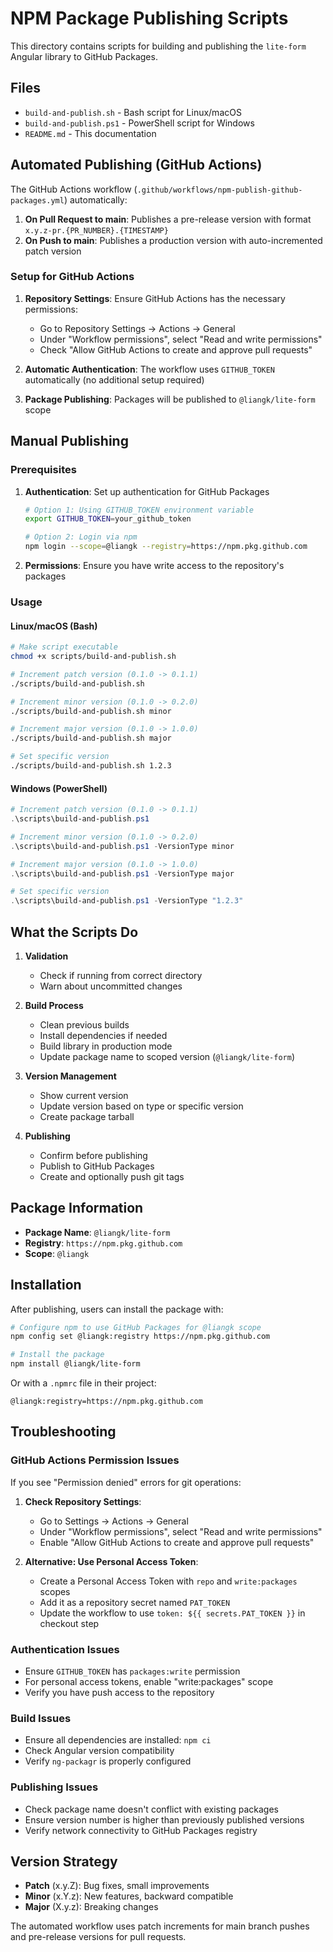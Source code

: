 # NPM Package Publishing Scripts

This directory contains scripts for building and publishing the `lite-form` Angular library to GitHub Packages.

## Files

- `build-and-publish.sh` - Bash script for Linux/macOS
- `build-and-publish.ps1` - PowerShell script for Windows
- `README.md` - This documentation

## Automated Publishing (GitHub Actions)

The GitHub Actions workflow (`.github/workflows/npm-publish-github-packages.yml`) automatically:

1. **On Pull Request to main**: Publishes a pre-release version with format `x.y.z-pr.{PR_NUMBER}.{TIMESTAMP}`
2. **On Push to main**: Publishes a production version with auto-incremented patch version

### Setup for GitHub Actions

1. **Repository Settings**: Ensure GitHub Actions has the necessary permissions:
   - Go to Repository Settings → Actions → General
   - Under "Workflow permissions", select "Read and write permissions"
   - Check "Allow GitHub Actions to create and approve pull requests"

2. **Automatic Authentication**: The workflow uses `GITHUB_TOKEN` automatically (no additional setup required)

3. **Package Publishing**: Packages will be published to `@liangk/lite-form` scope

## Manual Publishing

### Prerequisites

1. **Authentication**: Set up authentication for GitHub Packages
   ```bash
   # Option 1: Using GITHUB_TOKEN environment variable
   export GITHUB_TOKEN=your_github_token
   
   # Option 2: Login via npm
   npm login --scope=@liangk --registry=https://npm.pkg.github.com
   ```

2. **Permissions**: Ensure you have write access to the repository's packages

### Usage

#### Linux/macOS (Bash)
```bash
# Make script executable
chmod +x scripts/build-and-publish.sh

# Increment patch version (0.1.0 -> 0.1.1)
./scripts/build-and-publish.sh

# Increment minor version (0.1.0 -> 0.2.0)
./scripts/build-and-publish.sh minor

# Increment major version (0.1.0 -> 1.0.0)
./scripts/build-and-publish.sh major

# Set specific version
./scripts/build-and-publish.sh 1.2.3
```

#### Windows (PowerShell)
```powershell
# Increment patch version (0.1.0 -> 0.1.1)
.\scripts\build-and-publish.ps1

# Increment minor version (0.1.0 -> 0.2.0)
.\scripts\build-and-publish.ps1 -VersionType minor

# Increment major version (0.1.0 -> 1.0.0)
.\scripts\build-and-publish.ps1 -VersionType major

# Set specific version
.\scripts\build-and-publish.ps1 -VersionType "1.2.3"
```

## What the Scripts Do

1. **Validation**
   - Check if running from correct directory
   - Warn about uncommitted changes

2. **Build Process**
   - Clean previous builds
   - Install dependencies if needed
   - Build library in production mode
   - Update package name to scoped version (`@liangk/lite-form`)

3. **Version Management**
   - Show current version
   - Update version based on type or specific version
   - Create package tarball

4. **Publishing**
   - Confirm before publishing
   - Publish to GitHub Packages
   - Create and optionally push git tags

## Package Information

- **Package Name**: `@liangk/lite-form`
- **Registry**: `https://npm.pkg.github.com`
- **Scope**: `@liangk`

## Installation

After publishing, users can install the package with:

```bash
# Configure npm to use GitHub Packages for @liangk scope
npm config set @liangk:registry https://npm.pkg.github.com

# Install the package
npm install @liangk/lite-form
```

Or with a `.npmrc` file in their project:
```
@liangk:registry=https://npm.pkg.github.com
```

## Troubleshooting

### GitHub Actions Permission Issues
If you see "Permission denied" errors for git operations:

1. **Check Repository Settings**:
   - Go to Settings → Actions → General
   - Under "Workflow permissions", select "Read and write permissions"
   - Enable "Allow GitHub Actions to create and approve pull requests"

2. **Alternative: Use Personal Access Token**:
   - Create a Personal Access Token with `repo` and `write:packages` scopes
   - Add it as a repository secret named `PAT_TOKEN`
   - Update the workflow to use `token: ${{ secrets.PAT_TOKEN }}` in checkout step

### Authentication Issues
- Ensure `GITHUB_TOKEN` has `packages:write` permission
- For personal access tokens, enable "write:packages" scope
- Verify you have push access to the repository

### Build Issues
- Ensure all dependencies are installed: `npm ci`
- Check Angular version compatibility
- Verify `ng-packagr` is properly configured

### Publishing Issues
- Check package name doesn't conflict with existing packages
- Ensure version number is higher than previously published versions
- Verify network connectivity to GitHub Packages registry

## Version Strategy

- **Patch** (x.y.Z): Bug fixes, small improvements
- **Minor** (x.Y.z): New features, backward compatible
- **Major** (X.y.z): Breaking changes

The automated workflow uses patch increments for main branch pushes and pre-release versions for pull requests.
